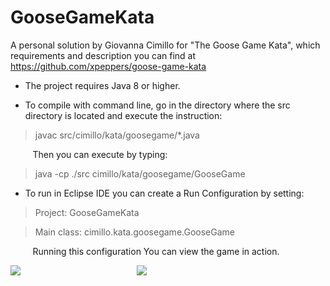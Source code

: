 # GooseGameKata
A personal solution by Giovanna Cimillo for "The Goose Game Kata", which requirements and description you can find at https://github.com/xpeppers/goose-game-kata

 - The project requires Java 8 or higher.
 
 

 - To compile with command line, 
go in the directory where the src directory is located and execute the instruction:

> javac src/cimillo/kata/goosegame/*.java

&nbsp;&nbsp;&nbsp;&nbsp;&nbsp;&nbsp;&nbsp;&nbsp;&nbsp;Then you can execute by typing:

> java -cp ./src cimillo/kata/goosegame/GooseGame


 - To run in Eclipse IDE you can create a Run Configuration by setting:

>Project: GooseGameKata

>Main class: cimillo.kata.goosegame.GooseGame

&nbsp;&nbsp;&nbsp;&nbsp;&nbsp;&nbsp;&nbsp;&nbsp;&nbsp;Running this configuration You can view the game in action.


<div class="row">
  <div class="column" style="width:40%; float:left;">
   <img src="https://api.codiga.io/project/30486/score/svg">
  </div>
  <div class="column" style="float:left;">
    <img src="https://api.codiga.io/project/30486/status/svg">
  </div>
</div>







